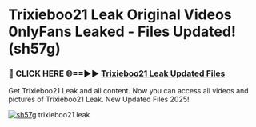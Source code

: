 # Trixieboo21 Leak Original Videos 0nlyFans Leaked - Files Updated! (sh57g)

<h3>🔴 CLICK HERE 🌐==►► <a href="https://tinyurl.com/2wckxsce" rel="nofollow">Trixieboo21 Leak Updated Files</a></h3>

Get Trixieboo21 Leak and all content. Now you can access all videos and pictures of Trixieboo21 Leak. New Updated Files 2025!

[![sh57g](https://i.imgur.com/AFduVYN.gif)](https://tinyurl.com/2wckxsce)
trixieboo21 leak
